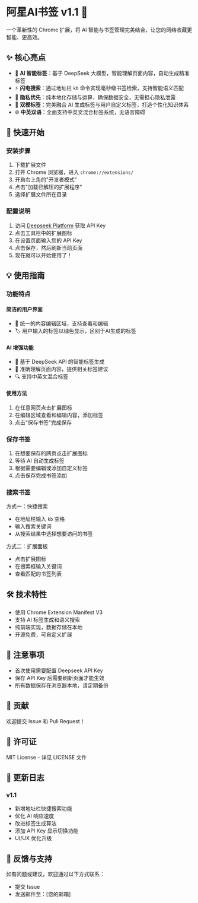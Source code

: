 # 阿星AI书签 v1.1 🔖

一个革新性的 Chrome 扩展，将 AI 智能与书签管理完美结合，让您的网络收藏更智能、更高效。

## ✨ 核心亮点

- 🧠 **AI 智能标签**：基于 DeepSeek 大模型，智能理解页面内容，自动生成精准标签
- ⚡️ **闪电搜索**：通过地址栏 `kb` 命令实现毫秒级书签检索，支持智能语义匹配
- 🔐 **隐私优先**：纯本地化存储与运算，确保数据安全，无需担心隐私泄露
- 🎯 **双模标签**：完美融合 AI 生成标签与用户自定义标签，打造个性化知识体系
- 🌐 **中英双语**：全面支持中英文混合标签系统，无语言障碍

## 🚀 快速开始

### 安装步骤

1. 下载扩展文件
2. 打开 Chrome 浏览器，进入 `chrome://extensions/`
3. 开启右上角的"开发者模式"
4. 点击"加载已解压的扩展程序"
5. 选择扩展文件所在目录

### 配置说明

1. 访问 [Deepseek Platform](https://platform.deepseek.com/) 获取 API Key
2. 点击工具栏中的扩展图标
3. 在设置页面输入您的 API Key
4. 点击保存，然后刷新当前页面
5. 现在就可以开始使用了！

## 💡 使用指南

### 功能特点

#### 简洁的用户界面
- 📝 统一的内容编辑区域，支持查看和编辑
- 🏷️ 用户输入的标签以绿色显示，区别于AI生成的标签

#### AI 增强功能
- 🤖 基于 DeepSeek API 的智能标签生成
- 🎯 准确理解页面内容，提供相关标签建议
- 🔍 支持中英文混合标签

#### 使用方法
1. 在任意网页点击扩展图标
2. 在编辑区域查看和编辑内容，添加标签
3. 点击"保存书签"完成保存

### 保存书签

1. 在想要保存的网页点击扩展图标
2. 等待 AI 自动生成标签
3. 根据需要编辑或添加自定义标签
4. 点击保存完成书签添加

### 搜索书签

方式一：快捷搜索
- 在地址栏输入 `kb` 空格
- 输入搜索关键词
- 从搜索结果中选择想要访问的书签

方式二：扩展面板
- 点击扩展图标
- 在搜索框输入关键词
- 查看匹配的书签列表

## 🛠️ 技术特性

- 使用 Chrome Extension Manifest V3
- 支持 AI 标签生成和语义搜索
- 纯前端实现，数据存储在本地
- 开源免费，可自定义扩展

## 📝 注意事项

- 首次使用需要配置 Deepseek API Key
- 保存 API Key 后需要刷新页面才能生效
- 所有数据保存在浏览器本地，请定期备份

## 🤝 贡献

欢迎提交 Issue 和 Pull Request！

## 📜 许可证

MIT License - 详见 LICENSE 文件

## 📝 更新日志

### v1.1
- 新增地址栏快捷搜索功能
- 优化 AI 响应速度
- 改进标签生成算法
- 添加 API Key 显示切换功能
- UI/UX 优化升级

## 🤝 反馈与支持

如有问题或建议，欢迎通过以下方式联系：
- 提交 Issue
- 发送邮件至：[您的邮箱]
